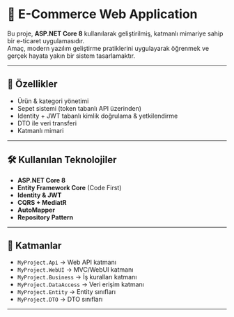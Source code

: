 # 🛒 E-Commerce Web Application

Bu proje, **ASP.NET Core 8** kullanılarak geliştirilmiş, katmanlı mimariye sahip bir e-ticaret uygulamasıdır.  
Amaç, modern yazılım geliştirme pratiklerini uygulayarak öğrenmek ve gerçek hayata yakın bir sistem tasarlamaktır.  

---

## 🚀 Özellikler
- Ürün & kategori yönetimi  
- Sepet sistemi (token tabanlı API üzerinden)  
- Identity + JWT tabanlı kimlik doğrulama & yetkilendirme  
- DTO ile veri transferi  
- Katmanlı mimari  

---

## 🛠️ Kullanılan Teknolojiler
- **ASP.NET Core 8**  
- **Entity Framework Core** (Code First)  
- **Identity & JWT**  
- **CQRS + MediatR**  
- **AutoMapper**  
- **Repository Pattern**  

---

## 📂 Katmanlar
- `MyProject.Api` → Web API katmanı  
- `MyProject.WebUI` → MVC/WebUI katmanı  
- `MyProject.Business` → İş kuralları katmanı  
- `MyProject.DataAccess` → Veri erişim katmanı  
- `MyProject.Entity` → Entity sınıfları  
- `MyProject.DTO` → DTO sınıfları  

---


